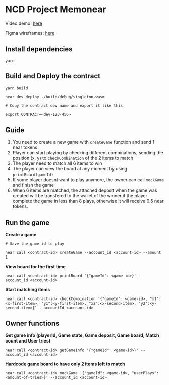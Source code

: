 # NCD Project Memonear 

Video demo: [here](https://drive.google.com/file/d/1L0licLk5sSTQ21iwIp3QHHPRhX8hhfC3/view)

Figma wireframes: [here](https://www.figma.com/file/reMNlA1lKaM1hFthWbwvrP/Untitled?node-id=3%3A117)

## Install dependencies
```
yarn
```

## Build and Deploy the contract
```
yarn build

near dev-deploy ./build/debug/singleton.wasm

# Copy the contract dev name and export it like this

export CONTRACT=<dev-123-456>
```

## Guide

1. You need to create a new game with `createGame` function and send 1 near tokens
2. Player can start playing by checking different combinations, sending the position (x, y) to `checkCombination` of the 2 items to match
5. The player need to match all 6 items to win
4. The player can view the board at any moment by using `printBoard(gameId)` 
6. If some player doesnt want to play anymore, the owner can call `mockGame` and finish the game
7. When 6 items are matched, the attached deposit when the game was created will be transfered to the wallet of the winner if the player complete the game in less than 8 plays, otherwise it will receive 0.5 near tokens.

## Run the game
**Create a game**
```
# Save the game id to play

near call <contract-id> createGame --account_id <account-id> --amount 1
```

**View board for the first time**
```
near call <contract-id> printBoard '{"gameId": <game-id>}' --account_id <account-id>
```

**Start matching items**
```
near call <contract-id> checkCombination '{"gameId": <game-id>, "x1": <x-first-item>, "y1":<y-first-item>, "x2":<x-second-item>, "y2":<y-second-item>}' --accountId <account-id>
```

## Owner functions

**Get game info (playerId, Game state, Game deposit, Game board, Match count and User tries)**
```
near call <contract-id> getGameInfo '{"gameId": <game-id>}' --account_id <account-id>
```
**Hardcode game board to have only 2 items left to match**
```
near call <contract-id> mockGame '{"gameId": <game-id>, "userPlays": <amount-of-tries>}' --account_id <account-id>
```
